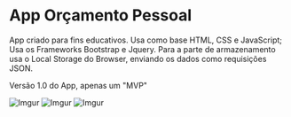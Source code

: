 # App Orçamento Pessoal
 App criado para fins educativos. Usa como base HTML, CSS e JavaScript; Usa os Frameworks Bootstrap e Jquery.
 Para a parte de armazenamento usa o Local Storage do Browser, enviando os dados como requisições JSON.

Versão 1.0 do App, apenas um "MVP"

![Imgur](https://i.imgur.com/Ag7kO4u.png)
![Imgur](https://i.imgur.com/Cmy3tQD.png)
![Imgur](https://i.imgur.com/Dys1ex8.png)

